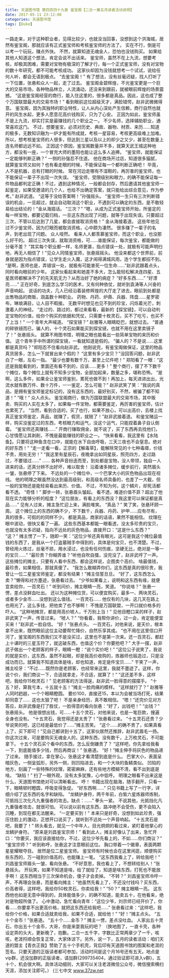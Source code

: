 ```yaml
---
title: 天道图书馆 第四百四十九章 鉴宝阁【二合一兼五月读者活动说明】
date: 2017-05-11 23:12:08
categories: 天道图书馆
tags: [Duke]
---
```


一路走来，对于这种职业者，见得比较少，也就没当回事，没想到这个洪海城，居然有鉴宝阁，那就应该有正式鉴宝师和考核鉴宝师的方法了。
实在不行，倒是可以考一个玩玩，赚点外快。
不然，就算知道无魂金人，恐怕也没钱购买。
如果给其他人知道这个想法，肯定会说不出话来。
鉴宝师，虽然不在上九流，想要考核，却极其困难，需要对宝物有极深的了解才行，每一个正式鉴宝师，没有对宝物的数十年研究，都不可能考核成功。
这家伙却因为没钱就想考一个试试，说给任何人听，都会无语到极点。
“去鉴宝阁！”
有了想法，没有丝毫迟疑，找人打听了一下位置，张悬和众人一起，走了过去。
鉴宝阁金碧辉煌，不光鉴宝更是一个巨大的交易市场，各种物品林立，人流涌动，还没来到跟前，就被眼前辉煌的场景震撼。
“这是鉴宝阁经营的商行，能入住这里的，很多都是真品。因此，这也成了整个万国联盟最大的交易市场！”
看到眼前这位超级天才，满脸错愕，赵非武微微得意。
鉴宝阁，因为其独特的职业特性，让人从内心深处产生信赖，商行自然也就开的风生水起，更多人愿意花高价钱购买，只为了心安。
正因为如此，鉴宝师虽不是上九流，却实打实是最赚钱的几个职业之一。
不少名师，选择辅助职业，通常喜欢这门。
不过，想要鉴宝，必须对历史、典故、器物、材质、来历……知道的极多，无数知识融为一炉才能有所成就，考核一星容易，考核更高级难上加难。
所以，想考核鉴宝师的人很多，但达到三星以及以上的却少之又少，甚至在数量上连名师都远远不如。
正因这个原因，鉴宝阁数量并不多，就算天武王城这种地方，都没有一座，一个冒充大师的墨阳也能让这么多人追捧。
“鉴宝师，就能保证一定能够判断正确？”
一侧的孙强忍不住道。
他在商场开过店，知道很多猫腻，就算鉴宝师又如何？也有看走眼的时候，不能保证每一个都判断正确吧！
毕竟，人不是机器，总有打眼的时候。
常在河边走哪有不湿鞋的，再厉害的鉴宝师，也不能保证一辈子不出现一次失误。
“鉴宝师，受限级别和眼力，的确不能保证每一件物品都判定正确！不过，遇到这种情况，一般都会封存，然后邀请其他鉴宝师一起鉴定，如果受邀请的几个人，也给不出确定答案，就只能给出综合意见，作为参考。”
赵非武道。
“这等于没给答案啊！”孙强摇头。
“鉴宝师一生只有三次判断错误的机会，一旦超过，就会自动取消这个职业，不遇到可以确定的东西，是不敢轻易给出结论的！”金从海插话。
“三次？”
“嗯，从成为正式鉴宝师开始，所鉴定的每一样宝物，都要记载归档，一旦这东西出现了问题，就等于出现失误。只要超过三次，不管以后达到了几星，都会直接取消资格！”
金从海接着道。
这些年他见过不少鉴宝师，因为打眼而被取消资格，心中颇为凄然。
很多赚了一辈子的名声，到老出现了问题。
众人哑然。
看来人人都羡慕鉴宝师，而这个职业，也没那么好干的。
超过三次失误，就取消资格，可……谁能保证，每次鉴宝，都能做的分毫不差？
“其实每个职业都一样，名师更甚，指点错误一处，就极有可能声明扫地，再无人相信了！”见众人同情鉴宝师，张悬摇摇头。
他没来都这个世界前，前身就是因为指点错误，让学生走火入魔，这才闹得满城风雨，连个学生都招不到。
“是啊，医师也是，弄错误一处，就极有可能害死一位生命……”赵非武跟着点头，同时看向眼前的少年。
这家伙看起来和她差不多大，怎么能轻松解决连四星、五星医师都解决不了的先天肌无力？从而治好了她的病症？
“好多东西……”
“好漂亮……”
正在好奇，到底怎么学习的医术，又有何种依仗，就听到袁涛等人兴奋的声音响起。
说话的功夫，几人已经沿着装修辉煌的大厅走了进去，眼前到处都是出售物品的商贩，涵盖数十种职业。
药物、丹药、炉鼎、兵器、阵盘……星罗密布，琳琅满目，让人目不暇接。
无数平时想见也见不到的珍宝，闪烁着光芒，刺激着人的神经。
“走过的、路过的，都过来看看，最新的【探宝镜】，可以自动判定宝物的价值，给你个购买的依据和凭仗，只需要十枚灵石，买不了吃亏，也买不了上当！”
一个青年大声喊道。
“探宝镜？”
赵雅等人眼睛眨巴，就想过去。
“普通的碎铁镜而已，骗人的，十个灵石如果能买到探宝镜，也就不用在这里卖镜子了！”
张悬摇头。
就算不用图书馆，明理之眼也能看出一些简单宝物的来历和价值。
这个青年手中所谓的探宝镜，一看就知道是假的。
“骗人的？不是说……这里都是真货吗？”郑阳忍不住看向赵非武。
他刚说完，有鉴宝阁做保证，这里的物品真货居多，怎么一下就冒出来个假的？
“这里有多少宝贝？”没回答问题，赵非武白了一眼，左右一指。
“最少也要有数千万，甚至上亿件吧！”
郑阳看了一眼：“这还是我能看到的，里面还有看不到的，应该……更多！”
整个商行，摆了不下数千个摊位，每个摊位上就有不知多少宝物，全部加起来，数量之多，堪称恐怖。
“是啊，这么多件，如果全让鉴宝师鉴别，累死也做不到！再加上，每天进进出出，光流水就有数万件、数十万件，一一鉴定，怎么可能？”
赵非武笑了笑：“我说的真品，是拥有鉴宝师鉴定标记的，没有这东西的，最好别买，不然，被骗了都不知道！”
“哦！”
众人点头。
鉴宝阁商行，做为万国联盟最大的交易市场，其中贩卖、购买的人实在太多了，如果每一件宝物，都需要鉴定，再厉害的鉴宝师，估计也累死了。
“当然，看到合适的，买了也行，如果不放心，可以出高价，去楼上找真正鉴宝师鉴定，真品，就赚了，假货，就赔了！”赵非武接着道。
和鉴宝赌运一样，购买没鉴定过的东西，考核眼力和运气，没这个运气，只能捏着鼻子自认倒霉。
“鉴宝师还真赚钱……”
开商行赚取佣金，就不说了，买了东西再去找他们，心甘情愿让其剥削，不愧是最能赚钱的职业之一。
“快来看看，我这里有【水陆鱼】。只要将这种鱼含在口中，就能在水下自由呼吸，三天三夜也不会窒息。绝对的好东西！”
“走一走看一看，正宗的【解毒草】，能解除常见的十七种毒瘴，价钱不贵，用处无穷！”
“我这里有星辰石，夜晚拿出如同星辰，照亮四方，走过路过，不要错过……”
……
各种声音纷迭而至，到处都是宝物，没人带领，独自一人进来的话，还真分辨不出好坏，难以取舍！
沿着诸多摊位，缓步前行，突然眉头一皱，张悬停了下来。
不远处的一个摊位中，一个巴掌大小的灰色物品出现在视线。
他的明理之眼虽然没达到最高级别，和高级名师具备的，也差了一大截，但一般的宝物还是能轻易看出来历、价值。
不过，不知为何，这个鳞片，却死活都看不透。
“奇怪！”
脚步一转，张悬眉头皱起。
看不透，难道价值不菲？超出了他现在实力能够分析的程度？
“这位朋友，有看上的东西没？我这里可以保证都是真品……”
见有人过来，摊主急忙迎上来，满脸堆笑。
“真品？”
笑了笑，张悬环顾一周。
这个摊位上的东西的确不少，不下数千，兵器、丹药、护甲……应有尽有，真的很多，可假的的同样不少。
都是真品，商家的话语，果然不能相信。
纹理在眼中波动，很快又看了一遍。
这些东西基本都能一眼看透，没太多珍贵的宝贝，也就没有太多迟疑，指向不远处的灰色物品，直接开口：“这是什么东西？”
“这？”
摊主愣了一下，随即一笑：“这位少爷还真有眼光，这可是我这个摊位最值钱的东西了，是我从一个打盗墓贼手中得到的，具体是何宝贝，也不清楚。不过，曾经用火炼过，丝毫不损，用水浸过，也没有任何伤痕，坚硬无比，绝对是一等一的宝贝……”
“最珍贵？你糊弄谁？”听他自吹自擂，没完没了，赵非武哼了一声。
这些摊位的摊主，只要有人看中东西，都会这样说，企图卖个高价。
啥最值钱，最珍贵，如果相信，那就真傻了。
“我怎么敢糊弄你们，这东西是真的很珍贵，我曾让一位二星鉴宝师鉴定，都没有结果！”摊主信誓旦旦。
“好了，这东西怎么卖？”懒得和对方墨迹，张悬看过去。
“少爷如果看上，说明和这东西有缘，就便宜卖给你，一百灵石！”
听到问价，摊主眼睛一亮，笑道。
“你说啥？”
张悬一愣，差点没鲜血吐出。
还以为这种摊位货，可以便宜购买，最多一、两块灵石，或者多少金币……没想到这么值钱。
一百灵石……
他仅有的几块，这几天在路上也用光了，这么多钱，把他卖了也不够啊！
不愧是万国联盟，一开口就价格多的吓人。
“这种地摊货，都是用高价唬人，千万别上当！”
见他目瞪口呆的样子，赵非武笑了一声，传音过来。
“唬人？”
“你看着，我帮你讲价，过一会，肯定能便宜买来！”赵非武一脸自信。
“好！”张悬点头。
一百灵石，对他来说，是天价，根本拿不出来，既然眼前这位主动要帮忙降价，自然乐享其成。
“也不用在这里信口开河了，鉴宝阁的东西我们又不是没买过，这里也不是第一次来。还一百灵石，都赶上十课时的三星玉符了，就这破东西，也值这个价？你要抢吧？”
大手一摆，赵非武子做出一个老顾客的样子，眼睛一瞪：“说个实价吧！”
“这位公子说笑了，我说的就是实价，这东西，虽然不起眼，却是我高价收购的，炼器师也锻造过，只是没成功而已。就算我不知道具体是啥，却也知道，肯定是件宝贝……”
干笑了一声，摊主咬牙：“不过……既然你是老顾客，也经常来这里，我就不墨迹了。这样，你说个价，我们商议一下，合适就拿走，不合适，就算了！”
“这还差不多，这样吧，我给你15枚灵石！”
见老顾客的方法得逞，赵非武一脸得意的摆摆手。
“十五？好，算我亏本，十五就十五！”摊主一脸肉痛的模样。
“这样就行了？”
赵雅等人同时趔趄，一个个眼睛瞪圆。
要价100，直接还15，本以为会被当场打死，结果却同意了……
这也太狠了吧！
不是亲身经历，真不敢相信。
“嗯！”还完价见对方答应，赵非武像是打了胜仗，一脸得意的看向张悬：“好了，出钱吧！”
“出钱？”
张悬摇头。
他是很想出钱，可……十五个灵石，对他来说，也是一笔巨款，搜遍全身也没有。
“十五灵石，我觉得还是太贵了！”张悬看过来。
“十五灵石还贵？少爷说笑的吧，这已经是最低价了……”摊主苦笑。
“这个……的确不贵了，如果真看上了，买下即可！”见自己都讲到十五了，这家伙居然还推辞，赵非武眉毛一扬。
你这次过来，可是要购买无魂金人的，这种东西，没有数千，上万枚灵石，不可能拿下。
十五个灵石买个看中的东西，怎么反倒嫌贵了？
“这样吧，你先拿给我看一下，到底能值多少钱，然后再商议！”
张悬道。
“好！”摊主伸手将灰色的物品递了过来。
随手接过，拿在掌心，张悬这才看清楚到底是什么。
巴掌大小，表面呈暗灰色，一侧呈弧形，另外一侧，则凹陷进去，和一个大块的鱼鳞类似。
凹陷的地方，刻画了一些特殊的纹理，密密麻麻，还有些地方模糊不清，看不出到底是啥。
“缺陷！”
扫了一眼外观，没有太多犹豫，心中低呼。
明理之眼看不出来这是什么，天道图书馆绝对可以清晰看出。
呼！
书籍出现在脑海，随手翻开，只看一下，眼睛顿时瞪圆，呼吸变得急促。
“好东西啊……”
只见书籍上写了一行字，详细介绍了这东西的名字和缺陷。
“龙鳞护身符，两千年前，白皙六星炼器师炼制，可抵挡三次化凡九重强者的攻击。缺点：……”
拳头一紧。
不说其他，光抵挡化凡九重强者攻击，就很可怕。
可以说以前有这东西，路冲绝不会受伤，更不会陷入沉睡，到现在都无法醒来。
“一定要买到！”
本来只是好奇，没想到如此珍贵，强压住脸上的激动，正想开口说买了，就听到不远处一个声音响起。
“十五灵石是吧，我要了！”
转头看去，就见一个中年人，目光炯炯的看过来，紧盯着他掌心的龙鳞护身符。
“原来是刘昌鉴宝宗师！”
看到此人，摊主好像认了出来，急忙开口：“你要买，我应该直接给你，不过，这位少爷先看上的，不如……你们商议？”
“鉴宝宗师？”
听到称呼，张悬这才注意眼前这位。
胸口带着一个徽章，表面两颗星星耀眼夺目。
居然是位二星鉴宝师。
鉴宝师有时候也会在这里闲逛，顺便购买些东西的，万一碰到价值高的，也能赚上一笔。
“这东西我看上了，转给我吧！”
刘昌鉴宝师眉头一皱，看向张悬。
“不好意思，我也看上了，不想转给别人！”张悬摇头。
开玩笑，如果不知道是啥，给了就给了，知道是啥东西，打死也不能放手啊！
这东西相当于三次保命机会，傻子才会卖掉。
“不转？”
刘昌鉴宝师冷哼一声，不再理会张悬，而是看向摊主：“他虽然先看上了，不还没付钱吗？买东西，价高者得，这样吧，我给你50枚灵石，你卖给我！”
“50？”
摊主眼睛一亮。
这东西他也如是无意中得到的，具体能值多少，的确不知道，能卖五十，在他看来，绝对是物超所值了。
心中激动，急忙看向青年：“这位少爷，刘宗师已经开价了，你看……你要拿不出更高价格，就把这东西还给我吧……”
张悬看过来：“这样吧，我给你个价格，如果合适就卖给我，如果不合适，就给他！”
“好！”摊主点头。
“五十个金币！”张悬道。
“五十个……金币？”
摊主一愣，差点没吐血。
人家出五十灵石，你出五十个金币，大哥，你是来耍我玩的吧？
（换地图了，一直卡壳，各种设定弄的头大，更新晚了，抱歉。二合一五千字，字数比正常两章少了一千，咳咳，老涯捋顺会恢复正常，大家体谅下。另外，说一下，五月的读者活动：咱们天道的盟主【青衣正我】赞助了五十个手机壳，背后印有天道图书馆的图案和老涯的签名。只要天道的正版读者都可参加，活动时间是这个月16号还有五天。地点是vip群，还没加群的正版读者，请加群{299735404，通过验证即可进入v群}，五十个，机会很大啊。具体活动细则，大家可以关注老涯微信公众号，微信搜索横扫天涯，添加关注即可。）
(三七中文 www.37zw.net